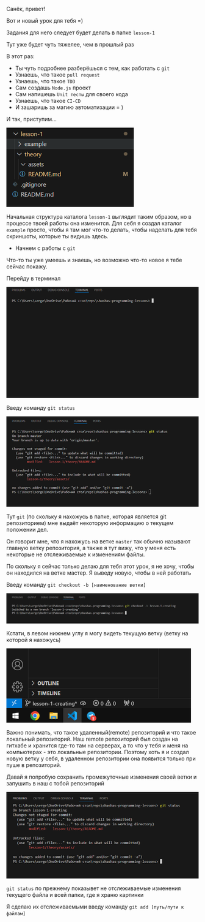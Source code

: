 Санёк, привет! 

Вот и новый урок для тебя =)

Задания для него следует будет делать в папке ```lesson-1```

Тут уже будет чуть тяжелее, чем в прошлый раз

В этот раз:
- Ты чуть подробнее разберёшься с тем, как работать с ```git```
- Узнаешь, что такое ```pull request```
- Узнаешь, что такое ```TDD```
- Сам создашь ```Node.js``` проект
- Сам напишешь ```Unit тесты``` для своего кода
- Узнаешь, что такое ```CI-CD```
- И зашаришь за магию автоматизации = )

И так, приступим...

<img src="./assets/1.png"/>

Начальная структура каталога ```lesson-1``` выглядит таким образом, но в процессе твоей работы она изменится. Для себя я создал каталог ```example``` просто, чтобы я там мог что-то делать, чтобы наделать для тебя скриншоты, которые ты видишь здесь. 

- Начнем с работы с ```git```

Что-то ты уже умеешь и знаешь, но возможно что-то новое я тебе сейчас покажу.

Перейду в терминал

<img src="./assets/2.png"/>

Введу команду ```git status```

<img src="./assets/3.png"/>

Тут ```git``` (по скольку я нахожусь в папке, которая является git репозиторием) мне 
выдаёт некоторую информацию о текущем положении дел.

Он говорит мне, что я нахожусь на ветке ```master``` так обычно называют главную ветку репозитория, а также я тут вижу, что у меня есть некоторые не отслеживаемые к изменениям файлы.

По скольку я сейчас только делаю для тебя этот урок, я не хочу, чтобы он находился на ветке мастер. Я выведу новую, чтобы в ней работать

Введу команду ```git checkout -b [наименование ветки]```

<img src="./assets/4.png"/>

Кстати, в левом нижнем углу я могу видеть текущую ветку (ветку на которой я нахожусь)

<img src="./assets/5.png"/>

Важно понимать, что такое удаленный(remote) репозиторий и что такое локальный репозиторий.
Наш remote репозиторий был создан на гитхабе и хранится где-то там на серверах, а то что у тебя и меня на компьютерах - это локальные репозитории. Поэтому хоть я и создал новую ветку у себя, в удаленном репозитории она появится только при пуше в репозиторий.

Давай я попробую сохранить промежуточные изменения своей ветки и запушить в наш с тобой репозиторий

<img src="./assets/6.png"/>

```git status``` по прежнему показывет не отслеживаемые изменения текущего файла и всей папки, где я храню картинки 

Я сделаю их отслеживаемыми введу команду ```git add [путь/пути к файлам]```